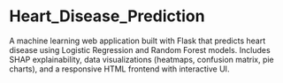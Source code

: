 # Heart_Disease_Prediction
A machine learning web application built with Flask that predicts heart disease using Logistic Regression and Random Forest models. Includes SHAP explainability, data visualizations (heatmaps, confusion matrix, pie charts), and a responsive HTML frontend with interactive UI.
